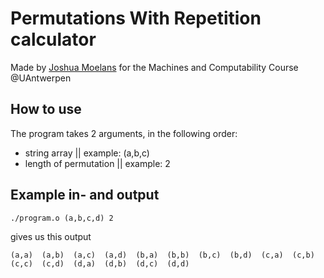 # Permutations With Repetition calculator
Made by [Joshua Moelans](https://github.com/joshuamoelans) for the Machines and Computability Course @UAntwerpen

## How to use
The program takes 2 arguments, in the following order:

- string array || example: (a,b,c)
- length of permutation || example: 2

## Example in- and output
```terminal
./program.o (a,b,c,d) 2
```
gives us this output
```terminal
(a,a)  (a,b)  (a,c)  (a,d)  (b,a)  (b,b)  (b,c)  (b,d)  (c,a)  (c,b)  (c,c)  (c,d)  (d,a)  (d,b)  (d,c)  (d,d)
```
